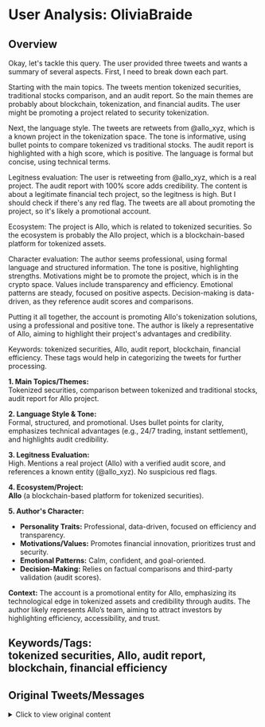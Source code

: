 # User Analysis: OliviaBraide

## Overview

<think>
Okay, let's tackle this query. The user provided three tweets and wants a summary of several aspects. First, I need to break down each part.

Starting with the main topics. The tweets mention tokenized securities, traditional stocks comparison, and an audit report. So the main themes are probably about blockchain, tokenization, and financial audits. The user might be promoting a project related to security tokenization.

Next, the language style. The tweets are retweets from @allo_xyz, which is a known project in the tokenization space. The tone is informative, using bullet points to compare tokenized vs traditional stocks. The audit report is highlighted with a high score, which is positive. The language is formal but concise, using technical terms.

Legitness evaluation: The user is retweeting from @allo_xyz, which is a real project. The audit report with 100% score adds credibility. The content is about a legitimate financial tech project, so the legitness is high. But I should check if there's any red flag. The tweets are all about promoting the project, so it's likely a promotional account.

Ecosystem: The project is Allo, which is related to tokenized securities. So the ecosystem is probably the Allo project, which is a blockchain-based platform for tokenized assets.

Character evaluation: The author seems professional, using formal language and structured information. The tone is positive, highlighting strengths. Motivations might be to promote the project, which is in the crypto space. Values include transparency and efficiency. Emotional patterns are steady, focused on positive aspects. Decision-making is data-driven, as they reference audit scores and comparisons.

Putting it all together, the account is promoting Allo's tokenization solutions, using a professional and positive tone. The author is likely a representative of Allo, aiming to highlight their project's advantages and credibility.

Keywords: tokenized securities, Allo, audit report, blockchain, financial efficiency. These tags would help in categorizing the tweets for further processing.
</think>

**1. Main Topics/Themes:**  
Tokenized securities, comparison between tokenized and traditional stocks, audit report for Allo project.  

**2. Language Style & Tone:**  
Formal, structured, and promotional. Uses bullet points for clarity, emphasizes technical advantages (e.g., 24/7 trading, instant settlement), and highlights audit credibility.  

**3. Legitness Evaluation:**  
High. Mentions a real project (Allo) with a verified audit score, and references a known entity (@allo_xyz). No suspicious red flags.  

**4. Ecosystem/Project:**  
**Allo** (a blockchain-based platform for tokenized securities).  

**5. Author's Character:**  
- **Personality Traits:** Professional, data-driven, focused on efficiency and transparency.  
- **Motivations/Values:** Promotes financial innovation, prioritizes trust and security.  
- **Emotional Patterns:** Calm, confident, and goal-oriented.  
- **Decision-Making:** Relies on factual comparisons and third-party validation (audit scores).  

**Context:** The account is a promotional entity for Allo, emphasizing its technological edge in tokenized assets and credibility through audits. The author likely represents Allo’s team, aiming to attract investors by highlighting efficiency, accessibility, and trust.  

**Keywords/Tags:**  
tokenized securities, Allo, audit report, blockchain, financial efficiency
---
## Original Tweets/Messages

<details>
<summary>Click to view original content</summary>

| Type | Content |
|------|---------|
| messages | RT @allo_xyz: Tokenized securities merge investment opportunities with blockchain efficiency.   

Security tokenization enables fractional… |
| messages | RT @allo_xyz: Tokenized vs Traditional Stocks:

• Trading Hours: 24/7 vs Market Hours 
• Access: Global vs Restricted
• Settlement: Instant… |
| messages | RT @allo_xyz: Allo Audit Report is released with an outstanding 100% audit score.

Details - https://t.co/imgMNkb10q https://t.co/xfQ6efchxH |

</details>
